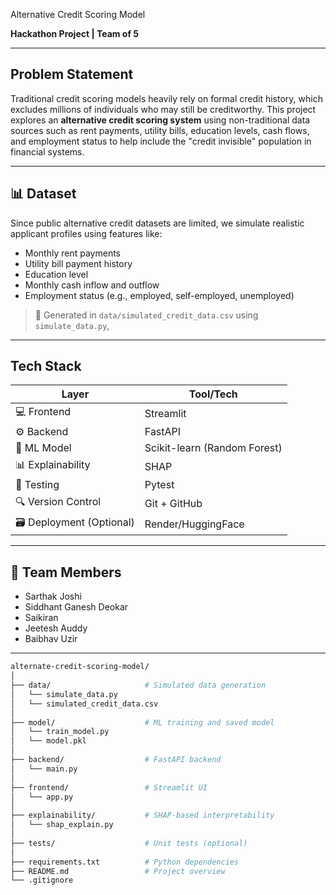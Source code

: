 Alternative Credit Scoring Model

**Hackathon Project | Team of 5**

---

##  Problem Statement

Traditional credit scoring models heavily rely on formal credit history, which excludes millions of individuals who may still be creditworthy. This project explores an **alternative credit scoring system** using non-traditional data sources such as rent payments, utility bills, education levels, cash flows, and employment status to help include the "credit invisible" population in financial systems.

---

## 📊 Dataset

Since public alternative credit datasets are limited, we simulate realistic applicant profiles using features like:

- Monthly rent payments
- Utility bill payment history
- Education level
- Monthly cash inflow and outflow
- Employment status (e.g., employed, self-employed, unemployed)

> 📁 Generated in `data/simulated_credit_data.csv` using `simulate_data.py`,

---

##  Tech Stack

| Layer        | Tool/Tech            |
|--------------|----------------------|
| 💻 Frontend  | Streamlit            |
| ⚙️ Backend   | FastAPI              |
| 🧠 ML Model  | Scikit-learn (Random Forest) |
| 📊 Explainability | SHAP          |
| 🧪 Testing   | Pytest               |
| 🔍 Version Control | Git + GitHub |
| 🗃️ Deployment (Optional) | Render/HuggingFace |

---

## 👥 Team Members

- Sarthak Joshi
- Siddhant Ganesh Deokar
- Saikiran
- Jeetesh Auddy
- Baibhav Uzir


---



```bash
alternate-credit-scoring-model/
│
├── data/                     # Simulated data generation
│   └── simulate_data.py
│   └── simulated_credit_data.csv
│
├── model/                    # ML training and saved model
│   └── train_model.py
│   └── model.pkl
│
├── backend/                  # FastAPI backend
│   └── main.py
│
├── frontend/                 # Streamlit UI
│   └── app.py
│
├── explainability/           # SHAP-based interpretability
│   └── shap_explain.py
│
├── tests/                    # Unit tests (optional)
│
├── requirements.txt          # Python dependencies
├── README.md                 # Project overview
└── .gitignore

